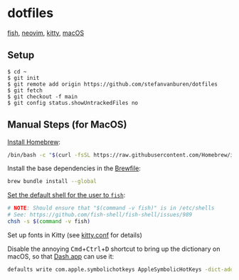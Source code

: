 # dotfiles

[fish](https://fishshell.com), [neovim](https://neovim.io), [kitty](https://sw.kovidgoyal.net/kitty/), [macOS](https://www.apple.com/macos/)

## Setup

```console
$ cd ~
$ git init
$ git remote add origin https://github.com/stefanvanburen/dotfiles
$ git fetch
$ git checkout -f main
$ git config status.showUntrackedFiles no
```

## Manual Steps (for MacOS)

[Install Homebrew](https://docs.brew.sh/Installation):

```sh
/bin/bash -c "$(curl -fsSL https://raw.githubusercontent.com/Homebrew/install/HEAD/install.sh)"
```

Install the base dependencies in the [Brewfile](./.Brewfile):

```sh
brew bundle install --global
```

[Set the default shell for the user to `fish`](https://fishshell.com/docs/current/index.html#default-shell):

```sh
# NOTE: Should ensure that "$(command -v fish)" is in /etc/shells
# See: https://github.com/fish-shell/fish-shell/issues/989
chsh -s $(command -v fish)
```

Set up fonts in Kitty (see [kitty.conf](/.config/kitty/kitty.conf) for details)

Disable the annoying <kbd>Cmd</kbd>+<kbd>Ctrl</kbd>+<kbd>D</kbd> shortcut to bring up the dictionary on macOS, so that [Dash.app](https://kapeli.com/dash) can use it:

```sh
defaults write com.apple.symbolichotkeys AppleSymbolicHotKeys -dict-add 70 '<dict><key>enabled</key><false/></dict>'
```

